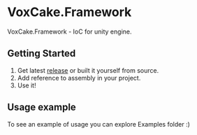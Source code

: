 # VoxCake.Framework
VoxCake.Framework - IoC for unity engine.

## Getting Started
1. Get latest [release](https://github.com/imkoi/voxcake-framework/releases/tag/1.0) or built it yourself from source.
2. Add reference to assembly in your project.
3. Use it!

## Usage example
To see an example of usage you can explore Examples folder :)